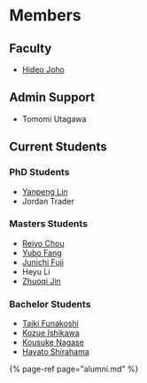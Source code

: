 # Members

## Faculty

* [Hideo Joho](https://docs.joholab.com/hideo/v/en/)

## Admin Support

* Tomomi Utagawa

## Current Students

### PhD Students

* [Yanpeng Lin](https://docs.joholab.com/yanpeng/)
* Jordan Trader

### Masters Students

* [Reiyo Chou](https://docs.joholab.com/reiyo/)
* [Yubo Fang](https://docs.joholab.com/yubo/)
* [Junichi Fuji](https://docs.joholab.com/junichi/)
* Heyu Li
* [Zhuoqi Jin](https://docs.joholab.com/zhuoqi/)

### Bachelor Students

* [Taiki Funakoshi](https://docs.joholab.com/taiki/)
* [Kozue Ishikawa](https://docs.joholab.com/kozue/)
* [Kousuke Nagase](https://docs.joholab.com/kousuke/)
* [Hayato Shirahama](https://docs.joholab.com/hayato/)

{% page-ref page="alumni.md" %}



